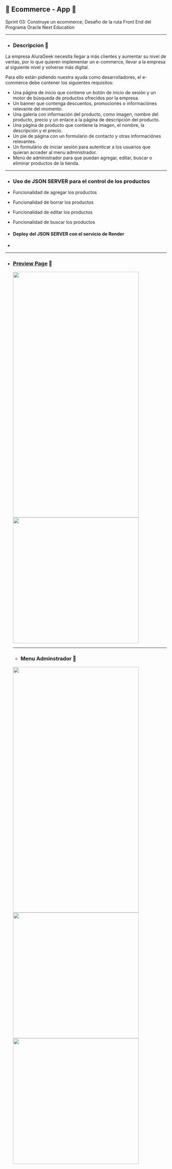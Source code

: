 ## 🛒 Ecommerce - App 🛒
 
Sprint 03: Construye un ecommerce;
Desafio de la ruta Front End del Programa Oracle Next Education 
_______________________________________________________________________________________________________________________________________________
- ### Descripcion :rocket:
 La empresa AluraGeek necesita llegar a más clientes y aumentar su nivel de ventas, por lo que quieren implementar un e-commerce, llevar a la empresa al siguiente nivel y volverse más digital.

Para ello están pidiendo nuestra ayuda como desarrolladores, el e-commerce debe contener los siguientes requisitos:
- Una página de inicio que contiene un botón de inicio de sesión y un motor de búsqueda de productos ofrecidos por la empresa.
- Un banner que contenga descuentos, promociones o informaciónes relevante del momento.
- Una galería con información del producto, como imagen, nombre del producto, precio y un enlace a la página de descripción del producto.
- Una página de producto que contiene la imagen, el nombre, la descripción y el precio.
- Un pie de página con un formulario de contacto y otras informaciónes relevantes.
- Un formulário de iniciar sesión para autenticar a los usuarios que quieran acceder al menu administrador.
- Menú de administrador para que puedan agregar, editar, buscar o eliminar productos de la tienda.

------

- ### Uso de JSON SERVER para el control de los productos
- Funcionalidad de agregar los productos
- Funcionalidad de borrar los productos
- Funcionalidad de editar los productos
- Funcionalidad de buscar los productos

- #### Deploy del JSON SERVER con el servicio de Render
- 
------

- ### [Preview Page](https://frinemarin.github.io/SunstoneStore/screens/index.html) 🛒
  <img  src="https://i.postimg.cc/cLMCkc16/index.png" width = 393 height = 768>
  <img  src="https://i.postimg.cc/59TXX0k9/descripcion.png" width = 393 heigth = 768>
  
  ----------------
  
  - ### Menu Adminstrador :bust_in_silhouette:
  <img  src="https://i.postimg.cc/RhkhysnJ/login.png" width = 393 height = 768>
  <img  src="https://i.postimg.cc/FRKYLJ4z/admin.png" width = 393 heigth = 768>
    <img  src="https://i.postimg.cc/BbLth9tG/agregar.png" width = 393 heigth = 768>